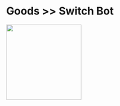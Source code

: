 # Goods >> Switch Bot

<img src="https://res.cloudinary.com/silverbirder/image/upload/v1614433281/silver-birder.github.io/purchases/Switch_Bot.jpg" style="width: 200px"/>